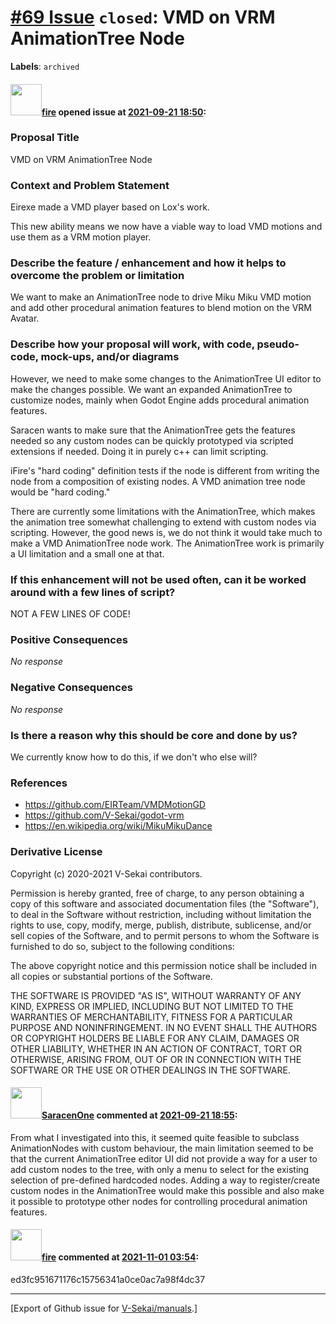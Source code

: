 # [\#69 Issue](https://github.com/V-Sekai/manuals/issues/69) `closed`: VMD on VRM AnimationTree Node
**Labels**: `archived`


#### <img src="https://avatars.githubusercontent.com/u/32321?u=c2e06a3d2b49a467aa907e54aa259516440267cc&v=4" width="50">[fire](https://github.com/fire) opened issue at [2021-09-21 18:50](https://github.com/V-Sekai/manuals/issues/69):

### Proposal Title

VMD on VRM AnimationTree Node

### Context and Problem Statement

Eirexe made a VMD player based on Lox's work. 

This new ability means we now have a viable way to load VMD motions and use them as a VRM motion player.


### Describe the feature / enhancement and how it helps to overcome the problem or limitation

We want to make an AnimationTree node to drive Miku Miku VMD motion and add other procedural animation features to blend motion on the VRM Avatar.

### Describe how your proposal will work, with code, pseudo-code, mock-ups, and/or diagrams

However, we need to make some changes to the AnimationTree UI editor to make the changes possible. We want an expanded AnimationTree to customize nodes, mainly when Godot Engine adds procedural animation features.

Saracen wants to make sure that the AnimationTree gets the features needed so any custom nodes can be quickly prototyped via scripted extensions if needed. Doing it in purely c++ can limit scripting.

iFire's "hard coding" definition tests if the node is different from writing the node from a composition of existing nodes.  A VMD animation tree node would be "hard coding."

There are currently some limitations with the AnimationTree, which makes the animation tree somewhat challenging to extend with custom nodes via scripting. However, the good news is, we do not think it would take much to make a VMD AnimationTree node work. The AnimationTree work is primarily a UI limitation and a small one at that.

### If this enhancement will not be used often, can it be worked around with a few lines of script?

NOT A FEW LINES OF CODE!

### Positive Consequences

_No response_

### Negative Consequences

_No response_

### Is there a reason why this should be core and done by us?

We currently know how to do this, if we don't who else will?

### References

- https://github.com/EIRTeam/VMDMotionGD
- https://github.com/V-Sekai/godot-vrm
- https://en.wikipedia.org/wiki/MikuMikuDance

### Derivative License

Copyright (c) 2020-2021 V-Sekai contributors.

Permission is hereby granted, free of charge, to any person obtaining a copy
of this software and associated documentation files (the "Software"), to deal
in the Software without restriction, including without limitation the rights
to use, copy, modify, merge, publish, distribute, sublicense, and/or sell
copies of the Software, and to permit persons to whom the Software is
furnished to do so, subject to the following conditions:

The above copyright notice and this permission notice shall be included in all
copies or substantial portions of the Software.

THE SOFTWARE IS PROVIDED "AS IS", WITHOUT WARRANTY OF ANY KIND, EXPRESS OR
IMPLIED, INCLUDING BUT NOT LIMITED TO THE WARRANTIES OF MERCHANTABILITY,
FITNESS FOR A PARTICULAR PURPOSE AND NONINFRINGEMENT. IN NO EVENT SHALL THE
AUTHORS OR COPYRIGHT HOLDERS BE LIABLE FOR ANY CLAIM, DAMAGES OR OTHER
LIABILITY, WHETHER IN AN ACTION OF CONTRACT, TORT OR OTHERWISE, ARISING FROM,
OUT OF OR IN CONNECTION WITH THE SOFTWARE OR THE USE OR OTHER DEALINGS IN THE
SOFTWARE.


#### <img src="https://avatars.githubusercontent.com/u/12756047?u=b898b9a13751c0734a1cfe31fa1fef8b74a50fdb&v=4" width="50">[SaracenOne](https://github.com/SaracenOne) commented at [2021-09-21 18:55](https://github.com/V-Sekai/manuals/issues/69#issuecomment-924291967):

From what I investigated into this, it seemed quite feasible to subclass AnimationNodes with custom behaviour, the main limitation seemed to be that the current AnimationTree editor UI did not provide a way for a user to add custom nodes to the tree, with only a menu to select for the existing selection of pre-defined hardcoded nodes. Adding a way to register/create custom nodes in the AnimationTree would make this possible and also make it possible to prototype other nodes for controlling procedural animation features.

#### <img src="https://avatars.githubusercontent.com/u/32321?u=c2e06a3d2b49a467aa907e54aa259516440267cc&v=4" width="50">[fire](https://github.com/fire) commented at [2021-11-01 03:54](https://github.com/V-Sekai/manuals/issues/69#issuecomment-955904766):

ed3fc951671176c15756341a0ce0ac7a98f4dc37


-------------------------------------------------------------------------------



[Export of Github issue for [V-Sekai/manuals](https://github.com/V-Sekai/manuals).]
